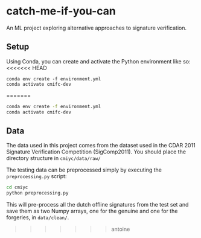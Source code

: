 # catch-me-if-you-can
An ML project exploring alternative approaches to signature verification.

## Setup
Using Conda, you can create and activate the Python environment like so:
<<<<<<< HEAD
```
conda env create -f environment.yml
conda activate cmifc-dev
```
=======
```bash
conda env create -f environment.yml
conda activate cmifc-dev
```

## Data
The data used in this project comes from the dataset used in the CDAR 2011 Signature Verification Competition (SigComp2011). You should place the directory structure in `cmiyc/data/raw/`

The testing data can be preprocessed simply by executing the `preprocessing.py` script:
```bash
cd cmiyc
python preprocessing.py
```

This will pre-process all the dutch offline signatures from the test set and save them as two Numpy arrays, one for the genuine and one for the forgeries, in `data/clean/`. 

>>>>>>> antoine

